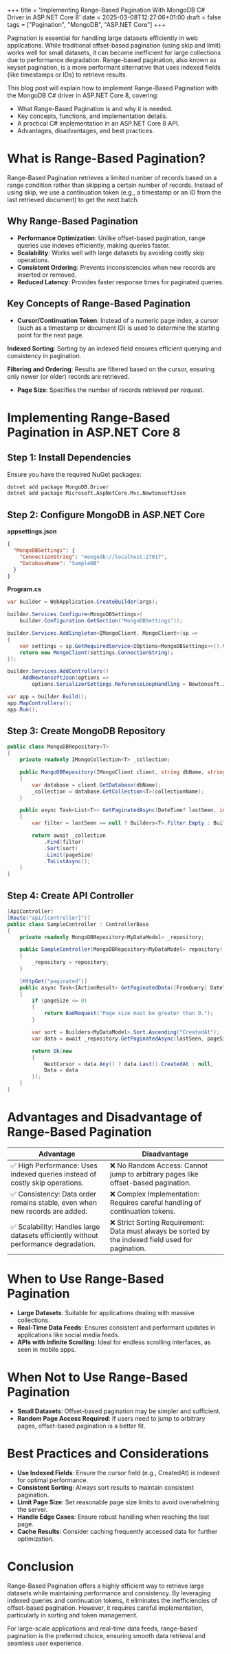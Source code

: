 +++
title = 'Implementing Range-Based Pagination With MongoDB C# Driver in ASP.NET Core 8'
date = 2025-03-08T12:27:06+01:00
draft = false
tags = ["Pagination", "MongoDB", "ASP.NET Core"]
+++

Pagination is essential for handling large datasets efficiently in web applications. While traditional offset-based pagination (using skip and limit) works well for small datasets, it can become inefficient for large collections due to performance degradation. Range-based pagination, also known as keyset pagination, is a more performant alternative that uses indexed fields (like timestamps or IDs) to retrieve results.

This blog post will explain how to implement Range-Based Pagination with the MongoDB C# driver in ASP.NET Core 8, covering:

- What Range-Based Pagination is and why it is needed.
- Key concepts, functions, and implementation details.
- A practical C# implementation in an ASP.NET Core 8 API.
- Advantages, disadvantages, and best practices.

# What is Range-Based Pagination?

Range-Based Pagination retrieves a limited number of records based on a range condition rather than skipping a certain number of records. Instead of using skip, we use a continuation token (e.g., a timestamp or an ID from the last retrieved document) to get the next batch.

## Why Range-Based Pagination

- **Performance Optimization**: Unlike offset-based pagination, range queries use indexes efficiently, making queries faster.
- **Scalability**: Works well with large datasets by avoiding costly skip operations.
- **Consistent Ordering**: Prevents inconsistencies when new records are inserted or removed.
- **Reduced Latency**: Provides faster response times for paginated queries.

## Key Concepts of Range-Based Pagination

- **Cursor/Continuation Token**: Instead of a numeric page index, a cursor (such as a timestamp or document ID) is used to determine the starting point for the next page.

**Indexed Sorting**: Sorting by an indexed field ensures efficient querying and consistency in pagination.

**Filtering and Ordering**: Results are filtered based on the cursor, ensuring only newer (or older) records are retrieved.

- **Page Size**: Specifies the number of records retrieved per request.

# Implementing Range-Based Pagination in ASP.NET Core 8

## Step 1: Install Dependencies

Ensure you have the required NuGet packages:

```bash
dotnet add package MongoDB.Driver
dotnet add package Microsoft.AspNetCore.Mvc.NewtonsoftJson
```

## Step 2: Configure MongoDB in ASP.NET Core

**appsettings.json**

```json
{
  "MongoDBSettings": {
    "ConnectionString": "mongodb://localhost:27017",
    "DatabaseName": "SampleDB"
  }
}
```

**Program.cs**

```csharp
var builder = WebApplication.CreateBuilder(args);

builder.Services.Configure<MongoDBSettings>(
    builder.Configuration.GetSection("MongoDBSettings"));

builder.Services.AddSingleton<IMongoClient, MongoClient>(sp =>
{
    var settings = sp.GetRequiredService<IOptions<MongoDBSettings>>().Value;
    return new MongoClient(settings.ConnectionString);
});

builder.Services.AddControllers()
    .AddNewtonsoftJson(options =>
        options.SerializerSettings.ReferenceLoopHandling = Newtonsoft.Json.ReferenceLoopHandling.Ignore);

var app = builder.Build();
app.MapControllers();
app.Run();
```

## Step 3: Create MongoDB Repository

```csharp
public class MongoDBRepository<T>
{
    private readonly IMongoCollection<T> _collection;

    public MongoDBRepository(IMongoClient client, string dbName, string collectionName)
    {
        var database = client.GetDatabase(dbName);
        _collection = database.GetCollection<T>(collectionName);
    }

    public async Task<List<T>> GetPaginatedAsync(DateTime? lastSeen, int pageSize, SortDefinition<T> sort)
    {
        var filter = lastSeen == null ? Builders<T>.Filter.Empty : Builders<T>.Filter.Gt("CreatedAt", lastSeen);

        return await _collection
            .Find(filter)
            .Sort(sort)
            .Limit(pageSize)
            .ToListAsync();
    }
}
```

## Step 4: Create API Controller

```csharp
[ApiController]
[Route("api/[controller]")]
public class SampleController : ControllerBase
{
    private readonly MongoDBRepository<MyDataModel> _repository;

    public SampleController(MongoDBRepository<MyDataModel> repository)
    {
        _repository = repository;
    }

    [HttpGet("paginated")]
    public async Task<IActionResult> GetPaginatedData([FromQuery] DateTime? lastSeen, [FromQuery] int pageSize = 10)
    {
        if (pageSize <= 0)
        {
            return BadRequest("Page size must be greater than 0.");
        }

        var sort = Builders<MyDataModel>.Sort.Ascending("CreatedAt");
        var data = await _repository.GetPaginatedAsync(lastSeen, pageSize, sort);

        return Ok(new
        {
            NextCursor = data.Any() ? data.Last().CreatedAt : null,
            Data = data
        });
    }
}
```

# Advantages and Disadvantage of Range-Based Pagination

| Advantage                                                                           | Disadvantage                                                                                        |
| ----------------------------------------------------------------------------------- | --------------------------------------------------------------------------------------------------- |
| ✅ High Performance: Uses indexed queries instead of costly skip operations.        | ❌ No Random Access: Cannot jump to arbitrary pages like offset-based pagination.                   |
| ✅ Consistency: Data order remains stable, even when new records are added.         | ❌ Complex Implementation: Requires careful handling of continuation tokens.                        |
| ✅ Scalability: Handles large datasets efficiently without performance degradation. | ❌ Strict Sorting Requirement: Data must always be sorted by the indexed field used for pagination. |

# When to Use Range-Based Pagination

- **Large Datasets**: Suitable for applications dealing with massive collections.
- **Real-Time Data Feeds**: Ensures consistent and performant updates in applications like social media feeds.
- **APIs with Infinite Scrolling**: Ideal for endless scrolling interfaces, as seen in mobile apps.

# When Not to Use Range-Based Pagination

- **Small Datasets**: Offset-based pagination may be simpler and sufficient.
- **Random Page Access Required**: If users need to jump to arbitrary pages, offset-based pagination is a better fit.

# Best Practices and Considerations

- **Use Indexed Fields**: Ensure the cursor field (e.g., CreatedAt) is indexed for optimal performance.
- **Consistent Sorting**: Always sort results to maintain consistent pagination.
- **Limit Page Size**: Set reasonable page size limits to avoid overwhelming the server.
- **Handle Edge Cases**: Ensure robust handling when reaching the last page.
- **Cache Results**: Consider caching frequently accessed data for further optimization.

# Conclusion

Range-Based Pagination offers a highly efficient way to retrieve large datasets while maintaining performance and consistency. By leveraging indexed queries and continuation tokens, it eliminates the inefficiencies of offset-based pagination. However, it requires careful implementation, particularly in sorting and token management.

For large-scale applications and real-time data feeds, range-based pagination is the preferred choice, ensuring smooth data retrieval and seamless user experience.
